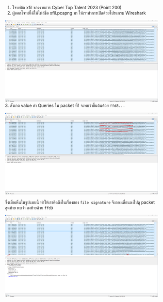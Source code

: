 1. โจทย์ข้อ xfil ของรายการ Cyber Top Talent 2023 (Point 200) 
2. ผู้ออกโจทย์ได้ให้ไฟล์ชื่อ xfil.pcapng มา ให้เราทำการเปิดด้วยโปรแกรม Wireshark

![img1](1.png?raw=true)
3. สังเกต value ค่า Queries ใน packet ที่1 จะพบว่าขึ้นต้นด้วย `ffd8...`

![img1](2.png?raw=true)

ซึ่งเมื่อเห็นในรูปแบบนี้ ทำให้เราคิดถึงในเรื่องของ `file signature` จึงลองเลื่อนลงไปดู packet สุดท้าย พบว่า ลงท้ายด้วย `ffd9` 

![img1](3.png?raw=true)
